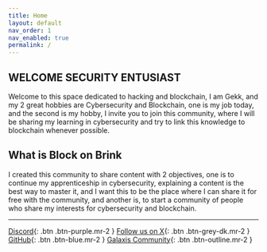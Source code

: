 ```yaml
---
title: Home
layout: default
nav_order: 1
nav_enabled: true
permalink: /
---
```


## WELCOME SECURITY ENTUSIAST

Welcome to this space dedicated to hacking and blockchain, I am Gekk, and my 2 great hobbies are Cybersecurity and Blockchain, one is my job today, and the second is my hobby, I invite you to join this community, where I will be sharing my learning in cybersecurity and try to link this knowledge to blockchain whenever possible.


## What is Block on Brink 

I created this community to share content with 2 objectives, one is to continue my apprenticeship in cybersecurity, explaining a content is the best way to master it, and I want this to be the place where I can share it for free with the community, and another is, to start a community of people who share my interests for cybersecurity and blockchain.


----


[Discord](https://discord.gg/3HDH5B9uqD){: .btn .btn-purple.mr-2 }
[Follow us on X](https://x.com/blockonbrink){: .btn .btn-grey-dk.mr-2 }
[GitHub](https://wanderjosea.github.io/BOB/){: .btn .btn-blue.mr-2 }
[Galaxis Community](https://wanderjosea.github.io/BOB/){: .btn .btn-outline.mr-2 }


